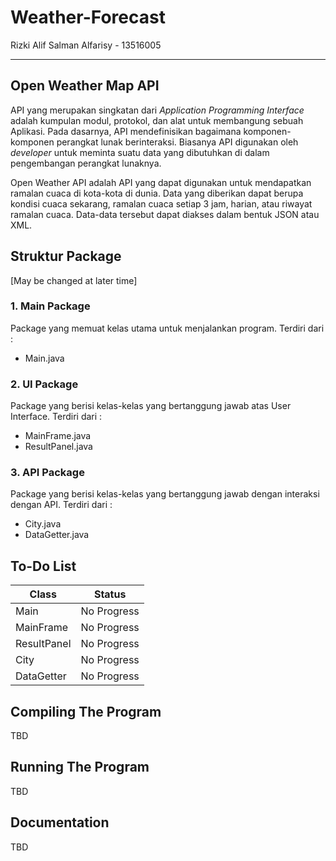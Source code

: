 # Weather-Forecast

Rizki Alif Salman Alfarisy - 13516005

-------------------------------------------------

## Open Weather Map API
API yang merupakan singkatan dari *Application Programming Interface* adalah kumpulan modul, protokol, dan alat untuk membangung sebuah Aplikasi. Pada dasarnya, API mendefinisikan bagaimana komponen-komponen perangkat lunak berinteraksi. Biasanya API digunakan oleh *developer* untuk meminta suatu data yang dibutuhkan di dalam pengembangan perangkat lunaknya.

Open Weather API adalah API yang dapat digunakan untuk mendapatkan ramalan cuaca di kota-kota di dunia. Data yang diberikan dapat berupa kondisi cuaca sekarang, ramalan cuaca setiap 3 jam, harian, atau riwayat ramalan cuaca. Data-data tersebut dapat diakses dalam bentuk JSON atau XML.

## Struktur Package 
[May be changed at later time]
### 1. Main Package
Package yang memuat kelas utama untuk menjalankan program. Terdiri dari :
* Main.java

### 2. UI Package
Package yang berisi kelas-kelas yang bertanggung jawab atas User Interface. Terdiri dari :
* MainFrame.java
* ResultPanel.java

### 3. API Package
Package yang berisi kelas-kelas yang bertanggung jawab dengan interaksi dengan API. Terdiri dari :
* City.java
* DataGetter.java

## To-Do List
Class      |Status
------     |-----
Main       | No Progress
MainFrame  | No Progress
ResultPanel| No Progress
City       | No Progress
DataGetter | No Progress

## Compiling The Program
TBD

## Running The Program
TBD

## Documentation
TBD
